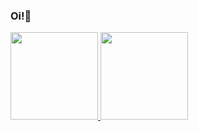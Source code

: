### Oi!👋
 <div>
  <a href="https://github.com/ianzim">
  <img height="140em" src="https://github-readme-stats.vercel.app/api?username=ianzim&show_icons=true&theme=dracula&include_all_commits=true&count_private=true"/>
  <img height="140em" src="https://github-readme-stats.vercel.app/api/top-langs/?username=ianzim&layout=compact&langs_count=16&theme=dracula"/>
<div>
